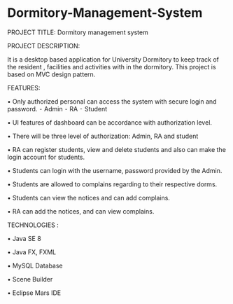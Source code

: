# Dormitory-Management-System

PROJECT TITLE: Dormitory management system

PROJECT DESCRIPTION: 

It is a desktop based application for University Dormitory to keep track of the resident , facilities and activities with in the dormitory. This project is based on MVC design pattern.


FEATURES:

• Only authorized personal can access the system with secure login and password.
      ⁃ Admin
      ⁃ RA
      ⁃ Student

• UI features of dashboard can be accordance with authorization level.

• There will be three level of authorization: Admin, RA and student

• RA can register students, view and delete students and also can make the login account for students.

• Students can login with the username, password provided by the Admin.

• Students are allowed to complains regarding to their respective dorms.

• Students can view the notices and can add complains.

• RA can add the notices, and can view complains.

TECHNOLOGIES :

• Java SE 8

• Java FX, FXML

• MySQL Database

• Scene Builder

• Eclipse Mars IDE
